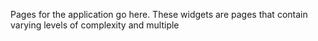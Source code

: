 Pages for the application go here.
These widgets are pages that contain varying levels of complexity and multiple 


